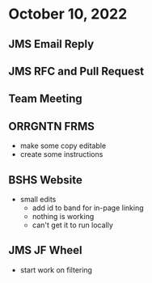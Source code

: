# October 10, 2022

## JMS Email Reply

## JMS RFC and Pull Request

## Team Meeting

## ORRGNTN FRMS
- make some copy editable
- create some instructions

## BSHS Website
- small edits
	- add id to band for in-page linking
	- nothing is working
	- can't get it to run locally

## JMS JF Wheel
- start work on filtering